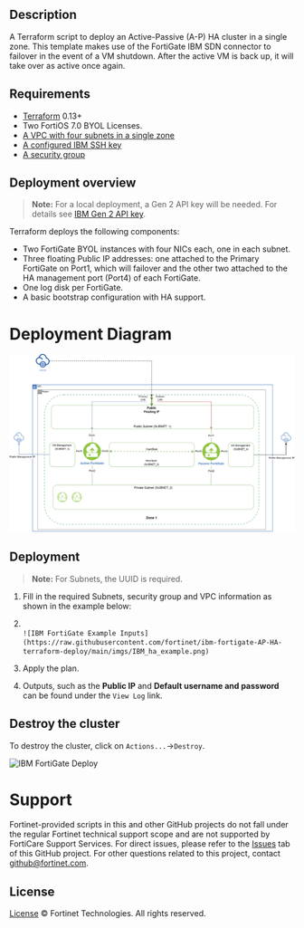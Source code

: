 ## Description

A Terraform script to deploy an Active-Passive (A-P) HA cluster in a single zone. This template makes use of the FortiGate IBM SDN connector to failover in the event of a VM shutdown.
After the active VM is back up, it will take over as active once again.

## Requirements

-   [Terraform](https://learn.hashicorp.com/terraform/getting-started/install.html) 0.13+
-   Two FortiOS 7.0 BYOL Licenses.
-   [A VPC with four subnets in a single zone](https://cloud.ibm.com/docs/vpc/vpc-getting-started-with-ibm-cloud-virtual-private-cloud-infrastructure)
-   [A configured IBM SSH key](https://cloud.ibm.com/docs/vpc?topic=vpc-ssh-keys)
-   [A security group](https://cloud.ibm.com/docs/security-groups?topic=security-groups-about-ibm-security-groups)

## Deployment overview

> **Note:** For a local deployment, a Gen 2 API key will be needed. For details see [IBM Gen 2 API key](https://cloud.ibm.com/docs/terraform?topic=terraform-provider-reference).

Terraform deploys the following components:

-   Two FortiGate BYOL instances with four NICs each, one in each subnet.
-   Three floating Public IP addresses: one attached to the Primary FortiGate on Port1, which will failover and the other two attached to the HA management port (Port4) of each FortiGate.
-   One log disk per FortiGate.
-   A basic bootstrap configuration with HA support.

# Deployment Diagram

![IBM FortiGate Diagram](https://raw.githubusercontent.com/fortinet/ibm-fortigate-AP-HA-terraform-deploy/main/imgs/IBM_ha-diagram-singlezone.png)

## Deployment

> **Note:** For Subnets, the UUID is required.

1. Fill in the required Subnets, security group and VPC information as shown in the example below:
2. ```

   ![IBM FortiGate Example Inputs](https://raw.githubusercontent.com/fortinet/ibm-fortigate-AP-HA-terraform-deploy/main/imgs/IBM_ha_example.png)

   ```

3. Apply the plan.
4. Outputs, such as the **Public IP** and **Default username and password** can be found under the `View Log` link.

## Destroy the cluster

To destroy the cluster, click on `Actions...`->`Destroy`.

![IBM FortiGate Deploy](./imgs/destroy_cluster.png)

# Support

Fortinet-provided scripts in this and other GitHub projects do not fall under the regular Fortinet technical support scope and are not supported by FortiCare Support Services.
For direct issues, please refer to the [Issues](https://github.com/fortinet/ibm-fortigate-terraform-deploy/issues) tab of this GitHub project.
For other questions related to this project, contact [github@fortinet.com](mailto:github@fortinet.com).

## License

[License](https://github.com/fortinet/ibm-fortigate-terraform-deploy/blob/main/LICENSE) © Fortinet Technologies. All rights reserved.
